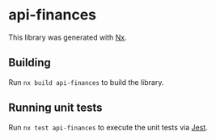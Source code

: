 # api-finances

This library was generated with [Nx](https://nx.dev).

## Building

Run `nx build api-finances` to build the library.

## Running unit tests

Run `nx test api-finances` to execute the unit tests via [Jest](https://jestjs.io).
